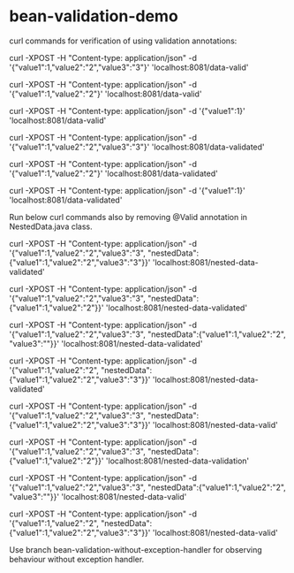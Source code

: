 # bean-validation-demo
curl commands for verification of using validation annotations:

curl -XPOST -H "Content-type: application/json" -d '{"value1":1,"value2":"2","value3":"3"}' 'localhost:8081/data-valid'

curl -XPOST -H "Content-type: application/json" -d '{"value1":1,"value2":"2"}' 'localhost:8081/data-valid'

curl -XPOST -H "Content-type: application/json" -d '{"value1":1}' 'localhost:8081/data-valid'

curl -XPOST -H "Content-type: application/json" -d '{"value1":1,"value2":"2","value3":"3"}' 'localhost:8081/data-validated'

curl -XPOST -H "Content-type: application/json" -d '{"value1":1,"value2":"2"}' 'localhost:8081/data-validated'

curl -XPOST -H "Content-type: application/json" -d '{"value1":1}' 'localhost:8081/data-validated'



Run below curl commands also by removing @Valid annotation in NestedData.java class.

curl -XPOST -H "Content-type: application/json" -d '{"value1":1,"value2":"2","value3":"3", "nestedData":{"value1":1,"value2":"2","value3":"3"}}' 'localhost:8081/nested-data-validated'

curl -XPOST -H "Content-type: application/json" -d '{"value1":1,"value2":"2","value3":"3", "nestedData":{"value1":1,"value2":"2"}}' 'localhost:8081/nested-data-validated'

curl -XPOST -H "Content-type: application/json" -d '{"value1":1,"value2":"2","value3":"3", "nestedData":{"value1":1,"value2":"2", "value3":""}}' 'localhost:8081/nested-data-validated'

curl -XPOST -H "Content-type: application/json" -d '{"value1":1,"value2":"2", "nestedData":{"value1":1,"value2":"2","value3":"3"}}' 'localhost:8081/nested-data-validated'

curl -XPOST -H "Content-type: application/json" -d '{"value1":1,"value2":"2","value3":"3", "nestedData":{"value1":1,"value2":"2","value3":"3"}}' 'localhost:8081/nested-data-valid'

curl -XPOST -H "Content-type: application/json" -d '{"value1":1,"value2":"2","value3":"3", "nestedData":{"value1":1,"value2":"2"}}' 'localhost:8081/nested-data-validation'

curl -XPOST -H "Content-type: application/json" -d '{"value1":1,"value2":"2","value3":"3", "nestedData":{"value1":1,"value2":"2", "value3":""}}' 'localhost:8081/nested-data-valid'

curl -XPOST -H "Content-type: application/json" -d '{"value1":1,"value2":"2", "nestedData":{"value1":1,"value2":"2","value3":"3"}}' 'localhost:8081/nested-data-valid'


Use branch bean-validation-without-exception-handler for observing behaviour without exception handler.

